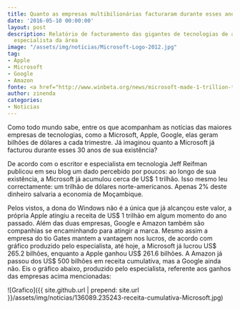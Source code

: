 ```yaml
---
title: Quanto as empresas multibilionárias facturaram durante esses anos de existência
date: '2016-05-10 00:00:00'
layout: post
description: Relatório de facturamento das gigantes de tecnologias de acordo com um
  especialista da área
image: "/assets/img/noticias/Microsoft-Logo-2012.jpg"
tag:
- Apple
- Microsoft
- Google
- Amazon
fonte: <a href="http://www.winbeta.org/news/microsoft-made-1-trillion-total-cumulative-revenue-according-report">WinBeta</a>
author: zinenda
categories:
- Noticias
---
```


Como todo mundo sabe, entre os que acompanham as notícias das maiores empresas de tecnologias, como a Microsoft, Apple, Google, elas geram bilhões de dólares a cada trimestre.
Já imaginou quanto a Microsoft já facturou durante esses 30 anos de sua existência?

De acordo com o escritor e especialista em tecnologia Jeff Reifman publicou em seu blog um dado percebido por poucos: ao longo de sua existência, a Microsoft já acumulou cerca de US$ 1 trilhão.
Isso mesmo leu correctamente: um trilhão de dólares norte-americanos. 
Apenas 2% deste dinheiro salvaria a economia de Moçambique.

Pelos vistos, a dona do Windows não é a única que já alcançou este valor, a própria Apple atingiu a receita de US$ 1 trilhão em algum momento do ano passado. Além das duas empresas, Google e Amazon também são companhias se encaminhando para atingir a marca.
Mesmo assim a empresa do tio Gates mantem a vantagem nos lucros, de acordo com gráfico produzido pelo especialista, até hoje, a Microsoft já lucrou US$ 265.2 bilhões, enquanto a Apple ganhou US$ 261.6 bilhões. A Amazon já passou dos US$ 500 bilhões em receita cumulativa, mas a Google ainda não.
Eis o gráfico abaixo, produzido pelo especialista, referente aos ganhos das empresas acima mencionadas:

![Grafico]({{ site.github.url | prepend: site.url }}/assets/img/noticias/136089.235243-receita-cumulativa-Microsoft.jpg)